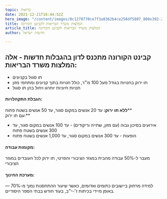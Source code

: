 ```yaml
---
topic: בריאות
date: 2021-12-21T16:44:52Z
hero_image: "/content/images/0c1270770ce7f3a8362b4ce258df5807_800x392-20200707t122203.jpg"
title: המלצות משרד הבריאות לקבינט הקורונה
article_title: המלצות משרד הבריאות לקבינט הקורונה
author: חדשות ישראל

---
```

## קבינט הקורונה מתכנס לדון בהגבלות חדשות - אלה המלצות משרד הבריאות:

* תו סגול בקניונים
* תו ירוק בחנויות בגודל מעל 100 מ״ר, כולל חנויות בתוך קניונים ומתחמי מזון
* חנויות חיוניות יוחרגו ויחול בהן תו סגול

#### הגבלת התקהלויות:

**ללא תו ירוק:** עד 20 אנשים במקום סגור, עד 50 אנשים בשטח פתוח**  
עם תו ירוק:**

* אירועים בסיכון גבוה (עם מזון, שתייה וריקודים) - עד 100 אנשים במקום סגור, עד 300 אנשים בשטח פתוח
* הופעות - עד 300 אנשים במקום סגור, עד 1,000 אנשים בשטח פתוח

#### מקומות עבודה:

מעבר ל-50% עבודה מהבית במגזר הציבורי והפרטי, תו ירוק לכל העובדים במגזר הציבורי

#### מערכת החינוך:

למידה מרחוק ביישובים כתומים ואדומים, כאשר שיעור ההתחסנות נמוך מ-70% — באופן מיידי בכיתות ז׳-י״ב, בעוד חודש בבתי הספר היסודיים.
